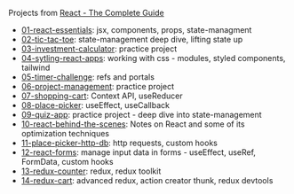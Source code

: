 Projects from [React - The Complete Guide](https://www.udemy.com/course/react-the-complete-guide-incl-redux)

- [01-react-essentials](./01-react-essentials/): jsx, components, props, state-managment
- [02-tic-tac-toe](./02-tic-tac-toe/): state-management deep dive, lifting state up
- [03-investment-calculator](/03-investment-calculator/): practice project
- [04-sytling-react-apps](/04-styling-react-apps/): working with css - modules, styled components, tailwind
- [05-timer-challenge](./05-timer-challenge/): refs and portals
- [06-project-management](./06-project-management/): practice project
- [07-shopping-cart](./07-shopping-cart/): Context API, useReducer
- [08-place-picker](./08-place-picker/): useEffect, useCallback
- [09-quiz-app](./09-quiz-app/): practice project - deep dive into state-management
- [10-react-behind-the-scenes](./10-react-behind-the-scenes/): Notes on React and some of its optimization techniques
- [11-place-picker-http-db](./11-place-picker-http-db/): http requests, custom hooks
- [12-react-forms](./12-react-forms/): manage input data in forms - useEffect, useRef, FormData, custom hooks
- [13-redux-counter](./13-redux-counter/): redux, redux toolkit
- [14-redux-cart](./14-redux-cart/): advanced redux, action creator thunk, redux devtools



